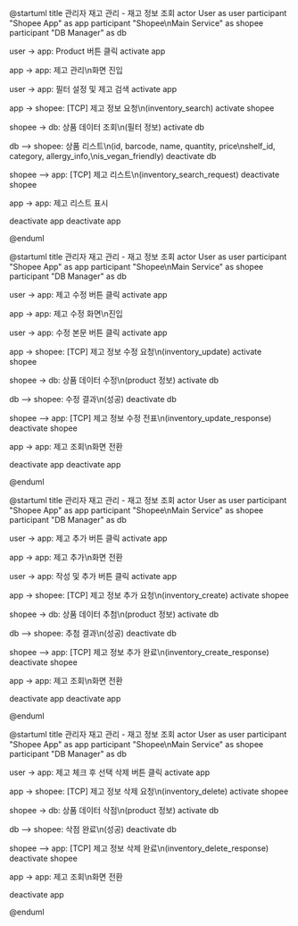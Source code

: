 <!-- 재고 정보 조회 -->
@startuml
title 관리자 재고 관리 - 재고 정보 조회
actor User as user
participant "Shopee App" as app
participant "Shopee\nMain Service" as shopee
participant "DB Manager" as db

user -> app: Product 버튼 클릭
activate app

app -> app: 제고 관리\n화면 진입

user -> app: 필터 설정 및 제고 검색
activate app

app -> shopee: [TCP] 제고 정보 요청\n(inventory_search)
activate shopee

shopee -> db: 상품 데이터 조회\n(필터 정보)
activate db

db --> shopee: 상품 리스트\n(id, barcode, name, quantity, price\nshelf_id, category, allergy_info,\nis_vegan_friendly)
deactivate db

shopee --> app: [TCP] 제고 리스트\n(inventory_search_request)
deactivate shopee

app -> app: 제고 리스트 표시

deactivate app
deactivate app

@enduml


<!-- 재고 정보 수정 -->
@startuml
title 관리자 재고 관리 - 재고 정보 조회
actor User as user
participant "Shopee App" as app
participant "Shopee\nMain Service" as shopee
participant "DB Manager" as db

user -> app: 제고 수정 버튼 클릭
activate app

app -> app: 제고 수정 화면\n진입

user -> app: 수정 본문 버튼 클릭
activate app

app -> shopee: [TCP] 제고 정보 수정 요청\n(inventory_update)
activate shopee

shopee -> db: 상품 데이터 수정\n(product 정보)
activate db

db --> shopee: 수정 결과\n(성공)
deactivate db

shopee --> app: [TCP] 제고 정보 수정 전표\n(inventory_update_response)
deactivate shopee

app -> app: 제고 조회\n화면 전환

deactivate app
deactivate app

@enduml


<!-- 재고 정보 추가 -->
@startuml
title 관리자 재고 관리 - 재고 정보 조회
actor User as user
participant "Shopee App" as app
participant "Shopee\nMain Service" as shopee
participant "DB Manager" as db

user -> app: 제고 추가 버튼 클릭
activate app

app -> app: 제고 추가\n화면 전환

user -> app: 작성 및 추가 버튼 클릭
activate app

app -> shopee: [TCP] 제고 정보 추가 요청\n(inventory_create)
activate shopee

shopee -> db: 상품 데이터 추첨\n(product 정보)
activate db

db --> shopee: 추첨 결과\n(성공)
deactivate db

shopee --> app: [TCP] 제고 정보 추가 완료\n(inventory_create_response)
deactivate shopee

app -> app: 제고 조회\n화면 전환

deactivate app
deactivate app

@enduml


<!-- 재고 정보 삭제 -->
@startuml
title 관리자 재고 관리 - 재고 정보 조회
actor User as user
participant "Shopee App" as app
participant "Shopee\nMain Service" as shopee
participant "DB Manager" as db

user -> app: 제고 체크 후 선택 삭제 버튼 클릭
activate app

app -> shopee: [TCP] 제고 정보 삭제 요청\n(inventory_delete)
activate shopee

shopee -> db: 상품 데이터 삭점\n(product 정보)
activate db

db --> shopee: 삭점 완료\n(성공)
deactivate db

shopee --> app: [TCP] 제고 정보 삭제 완료\n(inventory_delete_response)
deactivate shopee

app -> app: 제고 조회\n화면 전환

deactivate app

@enduml